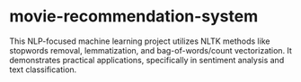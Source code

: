 # movie-recommendation-system
This NLP-focused machine learning project utilizes NLTK methods like stopwords removal, lemmatization, and bag-of-words/count vectorization. It demonstrates practical applications, specifically in sentiment analysis and text classification.
